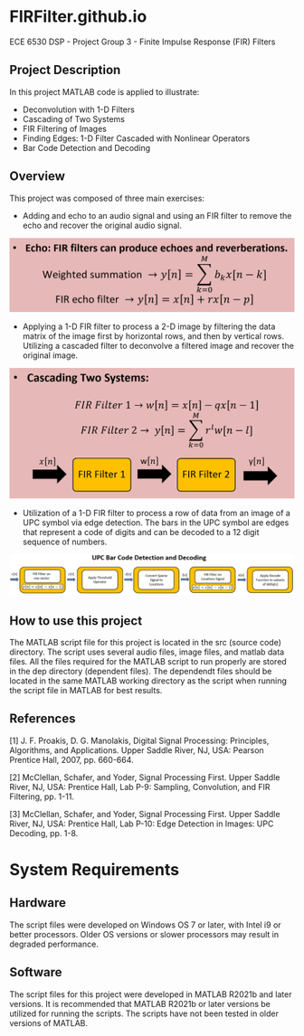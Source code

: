 # FIRFilter.github.io
ECE 6530 DSP - Project Group 3 - Finite Impulse Response (FIR) Filters

 ## Project Description
 In this project MATLAB code is applied to illustrate:
- Deconvolution with 1-D Filters 
- Cascading of Two Systems
- FIR Filtering of Images
- Finding Edges: 1-D Filter Cascaded with Nonlinear Operators
- Bar Code Detection and Decoding

## Overview
This project was composed of three main exercises:

- Adding and echo to an audio signal and using an FIR filter to remove the echo and recover the original audio signal.

![image for audio signal processing](https://github.com/bgrzybowski/FIRFilter.github.io/blob/main/AudioSignalEchoEquations.PNG)

- Applying a 1-D FIR filter to process a 2-D image by filtering the data matrix of the image first by horizontal rows, and then by vertical rows. Utilizing a cascaded filter to deconvolve a filtered image and recover the original image. 

![image for image filtering and deconvolution](https://github.com/bgrzybowski/FIRFilter.github.io/blob/main/CascadingTwoSystemsDiagram.PNG)

- Utilization of a 1-D FIR filter to process a row of data from an image of a UPC symbol via edge detection. The bars in the UPC symbol are edges that represent a code of digits and can be decoded to a 12 digit sequence of numbers. 

![image for UPC decoding block diagram](https://github.com/bgrzybowski/FIRFilter.github.io/blob/main/UPCdiagram.PNG)

## How to use this project
The MATLAB script file for this project is located in the src (source code) directory. The script uses several audio files, image files, and matlab data files. All the files required for the MATLAB script to run properly are stored in the dep directory (dependent files). The dependendt files should be located in the same MATLAB working directory as the script when running the script file in MATLAB for best results. 

## References

[1] J. F. Proakis, D. G. Manolakis, Digital Signal Processing: Principles, Algorithms, and Applications. Upper Saddle River, NJ, USA: Pearson Prentice Hall, 2007, pp. 660-664.

[2] McClellan, Schafer, and Yoder, Signal Processing First. Upper Saddle River, NJ, USA: Prentice Hall, Lab P-9: Sampling, Convolution, and FIR Filtering, pp. 1-11.

[3] McClellan, Schafer, and Yoder, Signal Processing First. Upper Saddle River, NJ, USA: Prentice Hall, Lab P-10: Edge Detection in Images: UPC Decoding, pp. 1-8.

# System Requirements

## Hardware
The script files were developed on Windows OS 7 or later, with Intel i9 or better processors. Older OS versions or slower processors may result in degraded performance. 

## Software
The script files for this project were developed in MATLAB R2021b and later versions. It is recommended that MATLAB R2021b or later versions be utilized for running the scripts. The scripts have not been tested in older versions of MATLAB.
